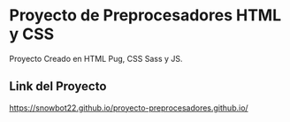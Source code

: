 # Proyecto de Preprocesadores HTML y CSS

Proyecto Creado en HTML Pug, CSS Sass y JS.

## Link del Proyecto
https://snowbot22.github.io/proyecto-preprocesadores.github.io/
